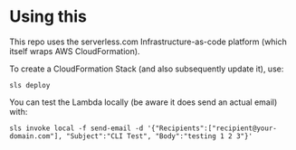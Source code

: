 # Using this


This repo uses the serverless.com Infrastructure-as-code platform (which itself wraps AWS CloudFormation).

To create a CloudFormation Stack (and also subsequently update it), use:

``` sls deploy ```

You can test the Lambda locally (be aware it does send an actual email) with:

```sls invoke local -f send-email -d '{"Recipients":["recipient@your-domain.com"], "Subject":"CLI Test", "Body":"testing 1 2 3"}'```
